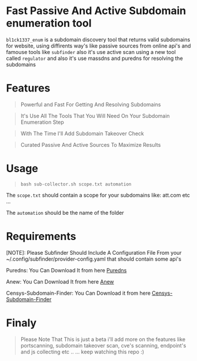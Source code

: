 # Fast Passive And Active Subdomain enumeration tool

```bl1ck1337_enum``` is a subdomain discovery tool that returns valid subdomains for website, using diffirents way's like passive sources from online api's and famouse tools like ```subfinder``` also it's use active scan using a new tool called ```regulator``` and also it's use massdns and puredns for resolving the subdomains

# Features
> Powerful and Fast For Getting And Resolving Subdomains

> It's Use All The Tools That You Will Need On Your Subdomain Enumeration Step

> With The Time I'll Add Subdomain Takeover Check

> Curated Passive And Active Sources To Maximize Results

# Usage
> ```bash sub-collector.sh scope.txt automation```

The ```scope.txt``` should contain a scope for your subdomains like: att.com etc ...
>
The ```automation``` should be the name of the folder

# Requirements
[NOTE]: Please Subfinder Should Include A Configuration File From your ~/.config/subfinder/provider-config.yaml that should contain some api's
>
Puredns: You Can Download It from here [Puredns](https://github.com/d3mondev/puredns/releases/download/v2.1.1/puredns-Linux-amd64.tgz)
>
Anew: You Can Download It from here [Anew](https://github.com/tomnomnom/anew/releases/download/v0.1.1/anew-darwin-amd64-0.1.1.tgz)
>
Censys-Subdomain-Finder: You Can Download it from here [Censys-Subdomain-Finder](https://github.com/christophetd/censys-subdomain-finder)

# Finaly
> Please Note That This is just a beta i'll add more on the features like portscanning, subdomain takeover scan, cve's scanning, endpoint's and js collecting etc .. ... keep watching this repo :)
